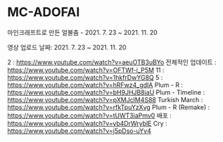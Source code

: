 # MC-ADOFAI
마인크래프트로 만든 얼불춤 - 2021. 7. 23  ~  2021. 11. 20

영상 업로드 날짜: 2021. 7. 23  ~  2021. 11. 20

2  :  https://www.youtube.com/watch?v=aeuOTB3uBYo
전체적인 업데이트  :  https://www.youtube.com/watch?v=OFTWf-i_P5M
11  :  https://www.youtube.com/watch?v=1hkfrDwYG8Q
5  :  https://www.youtube.com/watch?v=hRFwz4_gdIA
Plum - R  :  https://www.youtube.com/watch?v=bH9JHJB8iaU
Plum - Timeline  :  https://www.youtube.com/watch?v=pXMJclM4S88
Turkish March  :  https://www.youtube.com/watch?v=rfkTpuYzXvg
Plum - R (Remake)  :  https://www.youtube.com/watch?v=tUWT3iaPmv0
배포  :  https://www.youtube.com/watch?v=yb4DrWryblE
Cry  :  https://www.youtube.com/watch?v=j5pDso-uYv4
